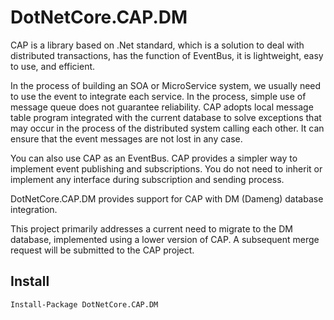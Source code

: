 # DotNetCore.CAP.DM

CAP is a library based on .Net standard, which is a solution to deal with distributed transactions, has the function of EventBus, it is lightweight, easy to use, and efficient.

In the process of building an SOA or MicroService system, we usually need to use the event to integrate each service. In the process, simple use of message queue does not guarantee reliability. CAP adopts local message table program integrated with the current database to solve exceptions that may occur in the process of the distributed system calling each other. It can ensure that the event messages are not lost in any case.

You can also use CAP as an EventBus. CAP provides a simpler way to implement event publishing and subscriptions. You do not need to inherit or implement any interface during subscription and sending process.

DotNetCore.CAP.DM provides support for CAP with DM (Dameng) database integration.

This project primarily addresses a current need to migrate to the DM database, implemented using a lower version of CAP. A subsequent merge request will be submitted to the CAP project.

## Install
```
Install-Package DotNetCore.CAP.DM
```




